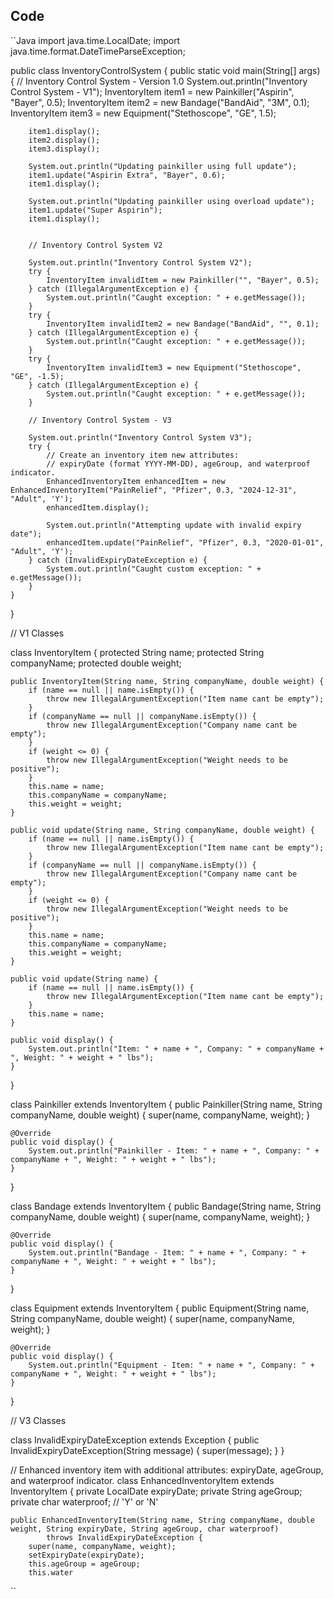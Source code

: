## Code

``Java
import java.time.LocalDate;
import java.time.format.DateTimeParseException;

public class InventoryControlSystem {
    public static void main(String[] args) {
        // Inventory Control System - Version 1.0
        System.out.println("Inventory Control System - V1");
        InventoryItem item1 = new Painkiller("Aspirin", "Bayer", 0.5);
        InventoryItem item2 = new Bandage("BandAid", "3M", 0.1);
        InventoryItem item3 = new Equipment("Stethoscope", "GE", 1.5);

        item1.display();
        item2.display();
        item3.display();
 
        System.out.println("Updating painkiller using full update");
        item1.update("Aspirin Extra", "Bayer", 0.6);
        item1.display();

        System.out.println("Updating painkiller using overload update");
        item1.update("Super Aspirin");
        item1.display();
        
        
        // Inventory Control System V2

        System.out.println("Inventory Control System V2");
        try {
            InventoryItem invalidItem = new Painkiller("", "Bayer", 0.5);
        } catch (IllegalArgumentException e) {
            System.out.println("Caught exception: " + e.getMessage());
        }
        try {
            InventoryItem invalidItem2 = new Bandage("BandAid", "", 0.1);
        } catch (IllegalArgumentException e) {
            System.out.println("Caught exception: " + e.getMessage());
        }
        try {
            InventoryItem invalidItem3 = new Equipment("Stethoscope", "GE", -1.5);
        } catch (IllegalArgumentException e) {
            System.out.println("Caught exception: " + e.getMessage());
        }

        // Inventory Control System - V3

        System.out.println("Inventory Control System V3");
        try {
            // Create an inventory item new attributes:
            // expiryDate (format YYYY-MM-DD), ageGroup, and waterproof indicator.
            EnhancedInventoryItem enhancedItem = new EnhancedInventoryItem("PainRelief", "Pfizer", 0.3, "2024-12-31", "Adult", 'Y');
            enhancedItem.display();

            System.out.println("Attempting update with invalid expiry date");
            enhancedItem.update("PainRelief", "Pfizer", 0.3, "2020-01-01", "Adult", 'Y');
        } catch (InvalidExpiryDateException e) {
            System.out.println("Caught custom exception: " + e.getMessage());
        }
    }
}


// V1 Classes

class InventoryItem {
    protected String name;
    protected String companyName;
    protected double weight;

    public InventoryItem(String name, String companyName, double weight) {
        if (name == null || name.isEmpty()) {
            throw new IllegalArgumentException("Item name cant be empty");
        }
        if (companyName == null || companyName.isEmpty()) {
            throw new IllegalArgumentException("Company name cant be empty");
        }
        if (weight <= 0) {
            throw new IllegalArgumentException("Weight needs to be positive");
        }
        this.name = name;
        this.companyName = companyName;
        this.weight = weight;
    }

    public void update(String name, String companyName, double weight) {
        if (name == null || name.isEmpty()) {
            throw new IllegalArgumentException("Item name cant be empty");
        }
        if (companyName == null || companyName.isEmpty()) {
            throw new IllegalArgumentException("Company name cant be empty");
        }
        if (weight <= 0) {
            throw new IllegalArgumentException("Weight needs to be positive");
        }
        this.name = name;
        this.companyName = companyName;
        this.weight = weight;
    }

    public void update(String name) {
        if (name == null || name.isEmpty()) {
            throw new IllegalArgumentException("Item name cant be empty");
        }
        this.name = name;
    }
    
    public void display() {
        System.out.println("Item: " + name + ", Company: " + companyName + ", Weight: " + weight + " lbs");
    }
}

class Painkiller extends InventoryItem {
    public Painkiller(String name, String companyName, double weight) {
        super(name, companyName, weight);
    }

    @Override
    public void display() {
        System.out.println("Painkiller - Item: " + name + ", Company: " + companyName + ", Weight: " + weight + " lbs");
    }
}

class Bandage extends InventoryItem {
    public Bandage(String name, String companyName, double weight) {
        super(name, companyName, weight);
    }

    @Override
    public void display() {
        System.out.println("Bandage - Item: " + name + ", Company: " + companyName + ", Weight: " + weight + " lbs");
    }
}

class Equipment extends InventoryItem {
    public Equipment(String name, String companyName, double weight) {
        super(name, companyName, weight);
    }

    @Override
    public void display() {
        System.out.println("Equipment - Item: " + name + ", Company: " + companyName + ", Weight: " + weight + " lbs");
    }
}

// V3 Classes

class InvalidExpiryDateException extends Exception {
    public InvalidExpiryDateException(String message) {
        super(message);
    }
}

// Enhanced inventory item with additional attributes: expiryDate, ageGroup, and waterproof indicator.
class EnhancedInventoryItem extends InventoryItem {
    private LocalDate expiryDate;
    private String ageGroup;
    private char waterproof; // 'Y' or 'N'
    
    public EnhancedInventoryItem(String name, String companyName, double weight, String expiryDate, String ageGroup, char waterproof)
            throws InvalidExpiryDateException {
        super(name, companyName, weight);
        setExpiryDate(expiryDate);
        this.ageGroup = ageGroup;
        this.water
``
